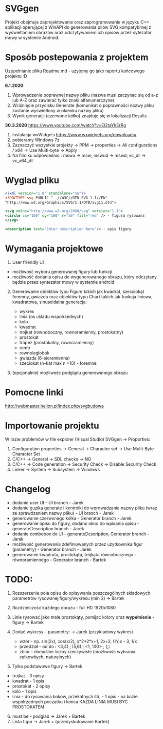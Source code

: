 # SVGgen

Projekt obejmuje zaprojektowanie oraz zaprogramowanie w języku C++ aplikacji operującej z WinAPI do generowania pliów SVG kompatybilnej z wyświetlaniem obrazów oraz odczytywaniem ich opisów przez sytezator mowy w systemie Android.

# Sposób postepowania z projektem

Uzupełnianie pliku Readme.md - użyjemy go jako raportu końcowego projektu :D

<b>6.1.2020</b>
1. Wprowadzenie poprawnej nazwy pliku (nazwa musi zaczynac się od a-z lub A-Z oraz zawierać tylko znaki alfanumerczyne)
2. Wciśnięcie przycisku Generate (komunikat o poprawności nazwy pliku zostanie wyswietlony w okienku nazwy pliku)
3. Wynik generacji (czerwone kółko) znajduje się w lokalizacji Results

<b>30.3.2020</b>
https://www.youtube.com/watch?v=EI2taYkErRg
1. Instalacja wxWidgets
https://www.wxwidgets.org/downloads/
2. pobieramy Windows 7z
3. Zaznaczyć wszystkie projekty -> PPM -> properties -> All configurations / x64 -> Use Multi-byte -> Apply
4. Na filmiku odpowiednio : mswu -> msw; mswud -> mswd; vc_dll -> vc_x64_dll

# Wyglad pliku
```xml
<?xml version="1.0" standalone="no"?>
<!DOCTYPE svg PUBLIC " -//W3C//DTD SVG 1.1//EN"
"http://www.w3.org/Graphics/SVG/1.1/DTD/svg11.dtd">

<svg xmlns="http://www.w3.org/2000/svg" version="1.1">
<circle cx="100" cy="100" r="50" fill="red" /> - figura rysowana
</svg>

<description text="Enter description here"/> - opis figury
```
# Wymagania projektowe

1. User friendly UI
  - możliwość wyboru generowanej figury lub funkcji
  - możliwość dodania opisu do wygenerowanego obrazu, który odczytany będzie przez syntezator mowy w systemie android
2. Generowanie obiektów typu Figure takich jak kwadrat, szesciokąt foremny, gwiazda oraz obiektów typu Chart takich jak funkcja liniowa, kwadratowa, sinusoidalna
  generacja:
    -	wykres
    -	linia (os ukladu wspolrzednych)
    -	kolo
    -	kwadrat
    -	trojkat (rownoboczny, rownoramienny, prostokatny)
    -	prostokat 
    -	trapez (prostokatny, rownoramienny)
    -	romb
    -	rownoleglobok
    -	gwiazda (6-sioramienna)
    -	szeciokat (n-kat max n =10) - foremne

3. (opcjonalnie) możliwość podglądu generowanego obrazu

# Pomocne linki

http://webmaster.helion.pl/index.php/svgbudowa

# Importowanie projektu

W razie problemów w file explorer (Visual Studio) SVGgen -> Proporties:
  1. Configuration properties -> General -> Character set -> Use Multi-Byte Character Set
  2. C/C++ -> General -> SDL checks -> NO
  3. C/C++ -> Code generation -> Security Check -> Disable Security Check
  4. Linker -> System -> Subsystem -> Windows

# Changelog

  - dodanie user UI - UI branch - Jarek
  - dodanie guzika generate i kontrolki do wprowadzania nazwy pliku (wraz ze sprawdzaniem nazwy pliku) - UI branch - Jarek
  - generowanie czerwonego kółka - Generator branch - Jarek
  - generowanie opisu do figury, dodano okno do wpisania opisu - generateDescription branch - Jarek
  - dodanie combobox do UI - generateDescription, Generator branch - Jarek
  - możliwość generowania zdefiniowanych przez użytkownika figur (parametry) - Generator branch - Jarek
  - generowanie kwadratu, prostokąta, trójkąta równobocznego i równoramiennego - Generator branch - Bartek
  
# TODO:
1. Rozszerzenie pola opisu do opisywania poszczególnych składowych parametrów rysowanej figury/wykresu (min 3) -> Bartek
2. Rozdzielczość każdego obrazu - full HD 1920x1080
3. Linie rysować jako małe prostokąty, pomijać kolory oraz <b>wypełnienie</b> - figury -> Bartek
4. Dodać wykresy - parametry: -> Jarek (przykladowy wykres)
    - wzór - np. sin(2x), cos(x/2), x^2+2*x+1, 2x+2, (⅓)x - 3, 1/x
    - przedział - od do : <3,4) ; (5,6) ; <1, 100> ; (,)
    - zbiór - domyślne liczby rzeczywiste (możliwość wybrania całkowitych, naturalnych)

5. Tylko podstawowe figury -> Bartek
  - trojkat - 3 opisy
  - kwadrat - 1 opis
  - prostokat - 2 opisy
  - kolo - 1 opis
  - linia - do rysowania bokow, przekatnych itd, - 1 opis - na bazie wspolrzednych poczatku i konca
  KAZDA LINIA MUSI BYC PROSTOKATEM
6. must be - podglad -> Jarek + Bartek
7. Lista figur -> Jarek + (przedyskutowanie Bartek)
